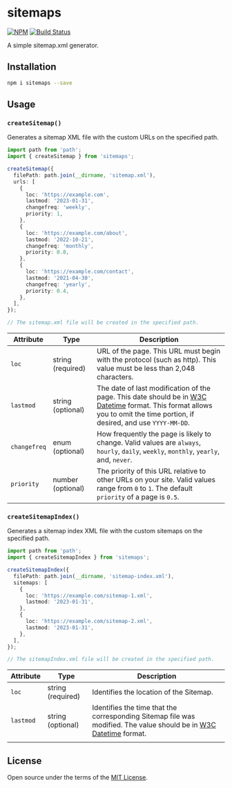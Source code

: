 # sitemaps

[![NPM](https://img.shields.io/npm/v/sitemaps.svg)](https://www.npmjs.com/package/sitemaps)
[![Build Status](https://travis-ci.org/diogocapela/sitemaps.svg?branch=master)](https://travis-ci.org/diogocapela/sitemaps)

A simple sitemap.xml generator.

## Installation

```bash
npm i sitemaps --save
```

## Usage

### `createSitemap()`

Generates a sitemap XML file with the custom URLs on the specified path.

```typescript
import path from 'path';
import { createSitemap } from 'sitemaps';

createSitemap({
  filePath: path.join(__dirname, 'sitemap.xml'),
  urls: [
    {
      loc: 'https://example.com',
      lastmod: '2023-01-31',
      changefreq: 'weekly',
      priority: 1,
    },
    {
      loc: 'https://example.com/about',
      lastmod: '2022-10-21',
      changefreq: 'monthly',
      priority: 0.8,
    },
    {
      loc: 'https://example.com/contact',
      lastmod: '2021-04-30',
      changefreq: 'yearly',
      priority: 0.4,
    },
  ],
});

// The sitemap.xml file will be created in the specified path.
```

| Attribute    | Type              | Description                                                                                                                                                                                                      |
| ------------ | ----------------- | ---------------------------------------------------------------------------------------------------------------------------------------------------------------------------------------------------------------- |
| `loc`        | string (required) | URL of the page. This URL must begin with the protocol (such as http). This value must be less than 2,048 characters.                                                                                            |
| `lastmod`    | string (optional) | The date of last modification of the page. This date should be in [W3C Datetime](https://www.w3.org/TR/NOTE-datetime) format. This format allows you to omit the time portion, if desired, and use `YYYY-MM-DD`. |
| `changefreq` | enum (optional)   | How frequently the page is likely to change. Valid values are `always`, `hourly`, `daily`, `weekly`, `monthly`, `yearly`, and, `never`.                                                                          |
| `priority`   | number (optional) | The priority of this URL relative to other URLs on your site. Valid values range from `0` to `1`. The default `priority` of a page is `0.5`.                                                                     |

### `createSitemapIndex()`

Generates a sitemap index XML file with the custom sitemaps on the specified path.

```typescript
import path from 'path';
import { createSitemapIndex } from 'sitemaps';

createSitemapIndex({
  filePath: path.join(__dirname, 'sitemap-index.xml'),
  sitemaps: [
    {
      loc: 'https://example.com/sitemap-1.xml',
      lastmod: '2023-01-31',
    },
    {
      loc: 'https://example.com/sitemap-2.xml',
      lastmod: '2023-01-31',
    },
  ],
});

// The sitemapIndex.xml file will be created in the specified path.
```

| Attribute | Type              | Description                                                                                                                                              |
| --------- | ----------------- | -------------------------------------------------------------------------------------------------------------------------------------------------------- |
| `loc`     | string (required) | Identifies the location of the Sitemap.                                                                                                                  |
| `lastmod` | string (optional) | Identifies the time that the corresponding Sitemap file was modified. The value should be in [W3C Datetime](https://www.w3.org/TR/NOTE-datetime) format. |
|           |

## License

Open source under the terms of the [MIT License](/LICENSE).

